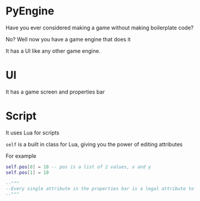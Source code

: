 # PyEngine

Have you ever considered making a game without making boilerplate code?

No? Well now you have a game engine that does it

It has a UI like any other game engine.

# UI

It has a game screen and properties bar

# Script

It uses Lua for scripts

`self` is a built in class for Lua, giving you the power of editing attributes

For example
```lua
self.pos[0] = 10 -- pos is a list of 2 values, x and y
self.pos[1] = 10

--"""
--Every single attribute in the properties bar is a legal attribute to modify
--"""
```
